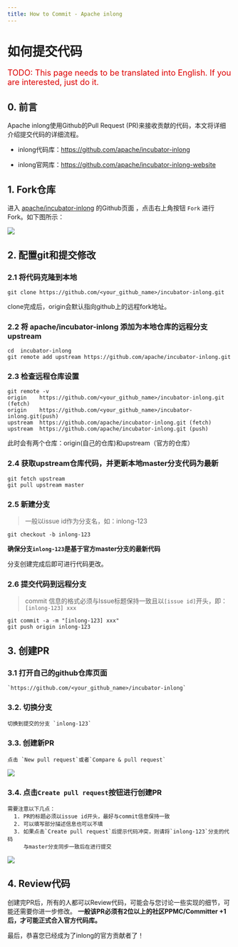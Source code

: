 ```yaml
---
title: How to Commit - Apache inlong
---
```


# 如何提交代码

<font color="#dd0000" size="4">TODO: This page needs to be translated into English. If you are interested, just do it.</font>

## 0. 前言
Apache inlong使用Github的Pull Request (PR)来接收贡献的代码，本文将详细介绍提交代码的详细流程。

- inlong代码库：https://github.com/apache/incubator-inlong

- inlong官网库：https://github.com/apache/incubator-inlong-website

## 1. Fork仓库

进入 [apache/incubator-inlong](https://github.com/apache/incubator-inlong) 的Github页面 ，点击右上角按钮 `Fork` 进行 Fork。如下图所示：

![](../img/development/github_fork_repository.png)

## 2. 配置git和提交修改

### 2.1 将代码克隆到本地
```shell
git clone https://github.com/<your_github_name>/incubator-inlong.git
```
clone完成后，origin会默认指向github上的远程fork地址。

### 2.2 将 apache/incubator-inlong 添加为本地仓库的远程分支upstream
```shell
cd  incubator-inlong
git remote add upstream https://github.com/apache/incubator-inlong.git
```
### 2.3 检查远程仓库设置
```shell
git remote -v
origin    https://github.com/<your_github_name>/incubator-inlong.git (fetch)
origin    https://github.com/<your_github_name>/incubator-inlong.git(push)
upstream  https://github.com/apache/incubator-inlong.git (fetch)
upstream  https://github.com/apache/incubator-inlong.git (push)
```
此时会有两个仓库：origin(自己的仓库)和upstream（官方的仓库）

### 2.4 获取upstream仓库代码，并更新本地master分支代码为最新
```shell
git fetch upstream
git pull upstream master
```
### 2.5 新建分支
> 一般以issue id作为分支名，如：inlong-123
```shell
git checkout -b inlong-123
```
**确保分支`inlong-123`是基于官方master分支的最新代码**

分支创建完成后即可进行代码更改。

### 2.6 提交代码到远程分支
> commit 信息的格式必须与Issue标题保持一致且以`[issue id]`开头，即：`[inlong-123] xxx`
```shell
git commit -a -m "[inlong-123] xxx"
git push origin inlong-123
```
## 3. 创建PR
### 3.1 打开自己的github仓库页面
    `https://github.com/<your_github_name>/incubator-inlong`
### 3.2. 切换分支
    切换到提交的分支 `inlong-123`
### 3.3. 创建新PR
    点击 `New pull request`或者`Compare & pull request`
![](../img/development/new_pull_request.png)
### 3.4. 点击`Create pull request`按钮进行创建PR
    需要注意以下几点：
      1. PR的标题必须以issue id开头，最好与commit信息保持一致
      2. 可以填写部分描述信息也可以不填
      3. 如果点击`Create pull request`后提示代码冲突，则请将`inlong-123`分支的代码
         与master分支同步一致后在进行提交

![](../img/development/create_pull_request.png)

## 4. Review代码
创建完PR后，所有的人都可以Review代码，可能会与您讨论一些实现的细节，可能还需要你进一步修改。
**一般该PR必须有2位以上的社区PPMC/Committer +1后，才可能正式合入官方代码库。**

最后，恭喜您已经成为了inlong的官方贡献者了！
